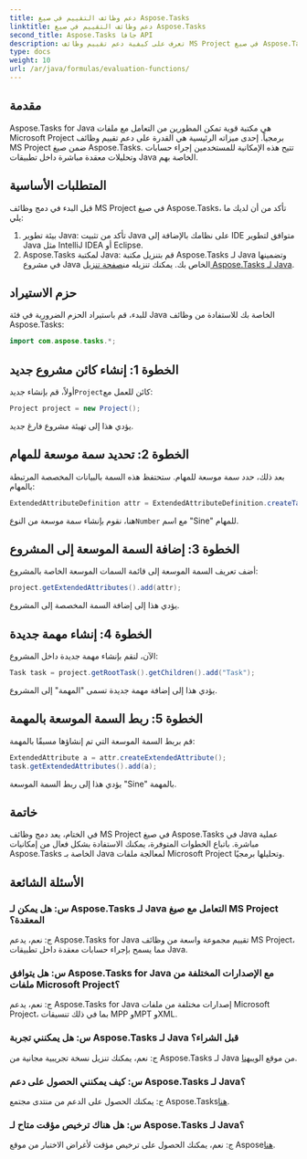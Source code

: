```yaml
---
title: دعم وظائف التقييم في صيغ Aspose.Tasks
linktitle: دعم وظائف التقييم في صيغ Aspose.Tasks
second_title: Aspose.Tasks جافا API
description: تعرف على كيفية دعم تقييم وظائف MS Project في صيغ Aspose.Tasks باستخدام Java. عزز إنتاجيتك باستخدام Aspose.Tasks.
type: docs
weight: 10
url: /ar/java/formulas/evaluation-functions/
---
```


## مقدمة
Aspose.Tasks for Java هي مكتبة قوية تمكن المطورين من التعامل مع ملفات Microsoft Project برمجياً. إحدى ميزاته الرئيسية هي القدرة على دعم تقييم وظائف MS Project ضمن صيغ Aspose.Tasks. تتيح هذه الإمكانية للمستخدمين إجراء حسابات وتحليلات معقدة مباشرة داخل تطبيقات Java الخاصة بهم.
## المتطلبات الأساسية
قبل البدء في دمج وظائف MS Project في صيغ Aspose.Tasks، تأكد من أن لديك ما يلي:
1. بيئة تطوير Java: تأكد من تثبيت Java على نظامك بالإضافة إلى IDE متوافق لتطوير Java مثل IntelliJ IDEA أو Eclipse.
2.  Aspose.Tasks لمكتبة Java: قم بتنزيل مكتبة Aspose.Tasks لـ Java وتضمينها في مشروع Java الخاص بك. يمكنك تنزيله من[صفحة تنزيل Aspose.Tasks لـ Java](https://releases.aspose.com/tasks/java/).
## حزم الاستيراد
للبدء، قم باستيراد الحزم الضرورية في فئة Java الخاصة بك للاستفادة من وظائف Aspose.Tasks:
```java
import com.aspose.tasks.*;
```

## الخطوة 1: إنشاء كائن مشروع جديد
 أولاً، قم بإنشاء جديد`Project`كائن للعمل مع:
```java
Project project = new Project();
```
يؤدي هذا إلى تهيئة مشروع فارغ جديد.
## الخطوة 2: تحديد سمة موسعة للمهام
بعد ذلك، حدد سمة موسعة للمهام. ستحتفظ هذه السمة بالبيانات المخصصة المرتبطة بالمهام:
```java
ExtendedAttributeDefinition attr = ExtendedAttributeDefinition.createTaskDefinition(CustomFieldType.Number, ExtendedAttributeTask.Number1, "Sine");
```
 هنا، نقوم بإنشاء سمة موسعة من النوع`Number` مع اسم "Sine" للمهام.
## الخطوة 3: إضافة السمة الموسعة إلى المشروع
أضف تعريف السمة الموسعة إلى قائمة السمات الموسعة الخاصة بالمشروع:
```java
project.getExtendedAttributes().add(attr);
```
يؤدي هذا إلى إضافة السمة المخصصة إلى المشروع.
## الخطوة 4: إنشاء مهمة جديدة
الآن، لنقم بإنشاء مهمة جديدة داخل المشروع:
```java
Task task = project.getRootTask().getChildren().add("Task");
```
يؤدي هذا إلى إضافة مهمة جديدة تسمى "المهمة" إلى المشروع.
## الخطوة 5: ربط السمة الموسعة بالمهمة
قم بربط السمة الموسعة التي تم إنشاؤها مسبقًا بالمهمة:
```java
ExtendedAttribute a = attr.createExtendedAttribute();
task.getExtendedAttributes().add(a);
```
يؤدي هذا إلى ربط السمة الموسعة "Sine" بالمهمة.

## خاتمة
في الختام، يعد دمج وظائف MS Project في صيغ Aspose.Tasks في Java عملية مباشرة. باتباع الخطوات المتوفرة، يمكنك الاستفادة بشكل فعال من إمكانيات Aspose.Tasks الخاصة بـ Java لمعالجة ملفات Microsoft Project وتحليلها برمجيًا.
## الأسئلة الشائعة
### س: هل يمكن لـ Aspose.Tasks لـ Java التعامل مع صيغ MS Project المعقدة؟
ج: نعم، يدعم Aspose.Tasks for Java تقييم مجموعة واسعة من وظائف MS Project، مما يسمح بإجراء حسابات معقدة داخل تطبيقات Java.
### س: هل يتوافق Aspose.Tasks for Java مع الإصدارات المختلفة من ملفات Microsoft Project؟
ج: نعم، يدعم Aspose.Tasks for Java إصدارات مختلفة من ملفات Microsoft Project، بما في ذلك تنسيقات MPP وMPT وXML.
### س: هل يمكنني تجربة Aspose.Tasks لـ Java قبل الشراء؟
 ج: نعم، يمكنك تنزيل نسخة تجريبية مجانية من Aspose.Tasks لـ Java من موقع الويب[هنا](https://purchase.aspose.com/buy).
### س: كيف يمكنني الحصول على دعم Aspose.Tasks لـ Java؟
ج: يمكنك الحصول على الدعم من منتدى مجتمع Aspose.Tasks[هنا](https://forum.aspose.com/c/tasks/15).
### س: هل هناك ترخيص مؤقت متاح لـ Aspose.Tasks لـ Java؟
 ج: نعم، يمكنك الحصول على ترخيص مؤقت لأغراض الاختبار من موقع Aspose[هنا](https://purchase.aspose.com/temporary-license/).